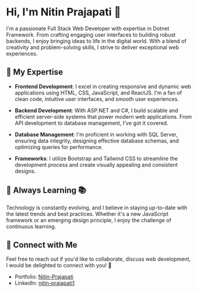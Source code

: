 # Hi, I'm Nitin Prajapati 👋

I'm a passionate Full Stack Web Developer with expertise in Dotnet Framework. From crafting engaging user interfaces to building robust backends,
I enjoy bringing ideas to life in the digital world. With a blend of creativity and problem-solving skills, I strive to deliver exceptional web experiences.

## 🚀 My Expertise

- **Frontend Development**: I excel in creating responsive and dynamic web applications using HTML, CSS, JavaScript, and ReactJS. I'm a fan of clean code, intuitive user interfaces, and smooth user experiences.

- **Backend Development**: With ASP.NET and C#, I build scalable and efficient server-side systems that power modern web applications. From API development to database management, I've got it covered.

- **Database Management**: I'm proficient in working with SQL Server, ensuring data integrity, designing effective database schemas, and optimizing queries for performance.

- **Frameworks**: I utilize Bootstrap and Tailwind CSS to streamline the development process and create visually appealing and consistent designs.

## 🌱 Always Learning 📚

Technology is constantly evolving, and I believe in staying up-to-date with the latest trends and best practices. 
Whether it's a new JavaScript framework or an emerging design principle, I enjoy the challenge of continuous learning.

## 🔗 Connect with Me

Feel free to reach out if you'd like to collaborate, discuss web development, I would be delighted to connect with you! 🤝


- Portfolio: [Nitin-Prajapati](https://nitin-prajapati.vercel.app/)
- LinkedIn:  [nitin-prajapati1](https://www.linkedin.com/in/nitin-prajapati1/)





 
